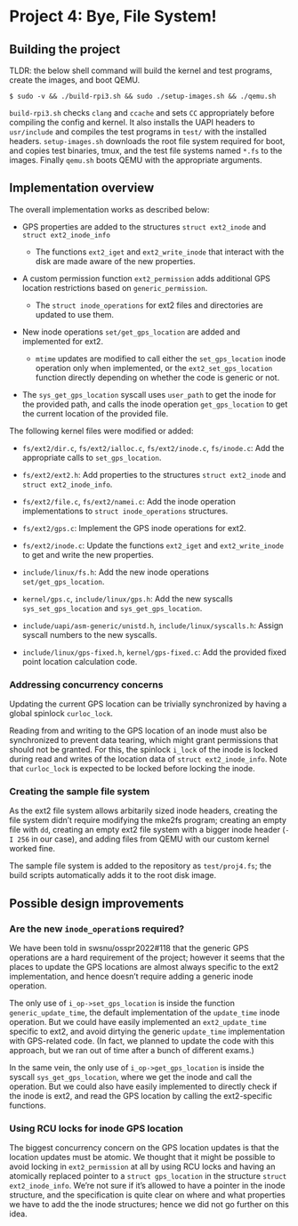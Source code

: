 # Project 4: Bye, File System!

## Building the project

TLDR: the below shell command will build the kernel and test programs,
create the images, and boot QEMU.

```shellsession
$ sudo -v && ./build-rpi3.sh && sudo ./setup-images.sh && ./qemu.sh
```

`build-rpi3.sh` checks `clang` and `ccache` and sets `CC`
appropriately before compiling the config and kernel. It also installs
the UAPI headers to `usr/include` and compiles the test programs in
`test/` with the installed headers. `setup-images.sh` downloads the
root file system required for boot, and copies test binaries, tmux,
and the test file systems named `*.fs` to the images. Finally
`qemu.sh` boots QEMU with the appropriate arguments.

## Implementation overview

The overall implementation works as described below:

- GPS properties are added to the structures `struct ext2_inode` and
  `struct ext2_inode_info`
  - The functions `ext2_iget` and `ext2_write_inode` that interact
    with the disk are made aware of the new properties.

- A custom permission function `ext2_permission` adds additional GPS
  location restrictions based on `generic_permission`.
  - The `struct inode_operations` for ext2 files and directories are
    updated to use them.

- New inode operations `set/get_gps_location` are added and
  implemented for ext2.
  - `mtime` updates are modified to call either the `set_gps_location`
    inode operation only when implemented, or the
    `ext2_set_gps_location` function directly depending on whether the
    code is generic or not.

- The `sys_get_gps_location` syscall uses `user_path` to get the inode
  for the provided path, and calls the inode operation
  `get_gps_location` to get the current location of the provided file.

The following kernel files were modified or added:

- `fs/ext2/dir.c`, `fs/ext2/ialloc.c`, `fs/ext2/inode.c`,
  `fs/inode.c`: Add the appropriate calls to `set_gps_location`.
- `fs/ext2/ext2.h`: Add properties to the structures `struct
  ext2_inode` and `struct ext2_inode_info`.
- `fs/ext2/file.c`, `fs/ext2/namei.c`: Add the inode operation implementations to `struct
  inode_operations` structures.
- `fs/ext2/gps.c`: Implement the GPS inode operations for ext2.
- `fs/ext2/inode.c`: Update the functions `ext2_iget` and
  `ext2_write_inode` to get and write the new properties.
- `include/linux/fs.h`: Add the new inode operations
  `set/get_gps_location`.

- `kernel/gps.c`, `include/linux/gps.h`: Add the new syscalls
  `sys_set_gps_location` and `sys_get_gps_location`.
- `include/uapi/asm-generic/unistd.h`, `include/linux/syscalls.h`:
  Assign syscall numbers to the new syscalls.
- `include/linux/gps-fixed.h`, `kernel/gps-fixed.c`: Add the provided
  fixed point location calculation code.

### Addressing concurrency concerns

Updating the current GPS location can be trivially synchronized by
having a global spinlock `curloc_lock`.

Reading from and writing to the GPS location of an inode must also be
synchronized to prevent data tearing, which might grant permissions
that should not be granted. For this, the spinlock `i_lock` of the
inode is locked during read and writes of the location data of
`struct ext2_inode_info`. Note that `curloc_lock` is expected to be locked
before locking the inode.

### Creating the sample file system

As the ext2 file system allows arbitarily sized inode headers,
creating the file system didn’t require modifying the mke2fs program;
creating an empty file with `dd`, creating an empty ext2 file system
with a bigger inode header (`-I 256` in our case), and adding files
from QEMU with our custom kernel worked fine.

The sample file system is added to the repository as `test/proj4.fs`;
the build scripts automatically adds it to the root disk image.

## Possible design improvements

### Are the new `inode_operation`s required?

We have been told in swsnu/osspr2022#118 that the generic GPS
operations are a hard requirement of the project; however it seems
that the places to update the GPS locations are almost always specific
to the ext2 implementation, and hence doesn’t require adding a generic
inode operation.

The only use of `i_op->set_gps_location` is inside the function
`generic_update_time`, the default implementation of the `update_time`
inode operation. But we could have easily implemented an
`ext2_update_time` specific to ext2, and avoid dirtying the generic
`update_time` implementation with GPS-related code. (In fact, we
planned to update the code with this approach, but we ran out of time
after a bunch of different exams.)

In the same vein, the only use of `i_op->get_gps_location` is inside
the syscall `sys_get_gps_location`, where we get the inode and call
the operation. But we could also have easily implemented to directly
check if the inode is ext2, and read the GPS location by calling the
ext2-specific functions.

### Using RCU locks for inode GPS location

The biggest concurrency concern on the GPS location updates is that
the location updates must be atomic. We thought that it might be
possible to avoid locking in `ext2_permission` at all by using RCU
locks and having an atomically replaced pointer to a `struct
gps_location` in the structure `struct ext2_inode_info`. We’re not
sure if it’s allowed to have a pointer in the inode structure, and the
specification is quite clear on where and what properties we have to
add the the inode structures; hence we did not go further on this
idea.
